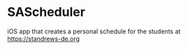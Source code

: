 # SAScheduler
iOS app that creates a personal schedule for the students at https://standrews-de.org
